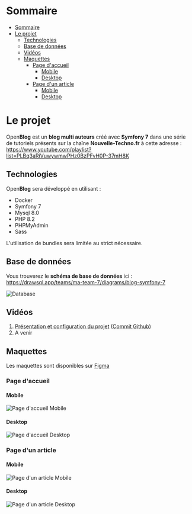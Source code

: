 # Sommaire
- [Sommaire](#sommaire)
- [Le projet](#le-projet)
  - [Technologies](#technologies)
  - [Base de données](#base-de-données)
  - [Vidéos](#vidéos)
  - [Maquettes](#maquettes)
    - [Page d'accueil](#page-daccueil)
      - [Mobile](#mobile)
      - [Desktop](#desktop)
    - [Page d'un article](#page-dun-article)
      - [Mobile](#mobile-1)
      - [Desktop](#desktop-1)

# Le projet

Open**Blog** est un **blog multi auteurs** créé avec **Symfony 7** dans une série de tutoriels présents sur la chaîne **Nouvelle-Techno.fr** à cette adresse : https://www.youtube.com/playlist?list=PLBq3aRiVuwywmwPHz0BzPFvH0P-37mH8K

## Technologies

Open**Blog** sera développé en utilisant :

- Docker
- Symfony 7
- Mysql 8.0
- PHP 8.2
- PHPMyAdmin
- Sass

L'utilisation de bundles sera limitée au strict nécessaire.

## Base de données
Vous trouverez le **schéma de base de données** ici : https://drawsql.app/teams/ma-team-7/diagrams/blog-symfony-7

![Database](assets/images/project/Database.png)

## Vidéos

1. [Présentation et configuration du projet](https://www.youtube.com/watch?v=isyfqqizOGI&list=PLBq3aRiVuwywmwPHz0BzPFvH0P-37mH8K) ([Commit Github](https://github.com/NouvelleTechno/OpenBlog/tree/b27fccc6600867f5371a272a7b708037bd725e52))
2. A venir

## Maquettes

Les maquettes sont disponibles sur [Figma](https://www.figma.com/file/WBF5w0A2qQ6qCfcMPP4Per/OpenBlog?type=design&node-id=0%3A1&mode=design&t=Fm5lnbz8ojK7uSlb-1)

### Page d'accueil

#### Mobile

![Page d'accueil Mobile](assets/images/project/HomePageMobile.png)

#### Desktop

![Page d'accueil Desktop](assets/images/project/HomePage.png)

### Page d'un article

#### Mobile

![Page d'un article Mobile](assets/images/project/SinglepostMobile.png)

#### Desktop

![Page d'un article Desktop](assets/images/project/Singlepost.png)